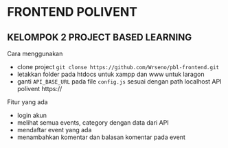 # FRONTEND POLIVENT
## KELOMPOK 2 PROJECT BASED LEARNING

Cara menggunakan
  - clone project `git clonse https://github.com/Wrseno/pbl-frontend.git`
  - letakkan folder pada htdocs untuk xampp dan www untuk laragon
  - ganti `API_BASE_URL` pada file `config.js` sesuai dengan path localhost API polivent https://

Fitur yang ada
  - login akun
  - melihat semua events, category dengan data dari API
  - mendaftar event yang ada
  - menambahkan komentar dan balasan komentar pada event
  
